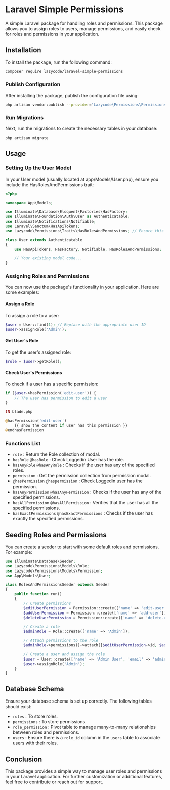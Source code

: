 # Laravel Simple Permissions

A simple Laravel package for handling roles and permissions. This package allows you to assign roles to users, manage permissions, and easily check for roles and permissions in your application.

## Installation

To install the package, run the following command:

```bash
composer require lazycode/laravel-simple-permissions
```
### Publish Configuration
After installing the package, publish the configuration file using:


```bash
php artisan vendor:publish --provider="Lazycode\Permissions\PermissionsServiceProvider" --tag=config
```

### Run Migrations
Next, run the migrations to create the necessary tables in your database:
```bash
php artisan migrate
```

## Usage
### Setting Up the User Model
In your User model (usually located at app/Models/User.php), ensure you include the HasRolesAndPermissions trait:
```php
<?php

namespace App\Models;

use Illuminate\Database\Eloquent\Factories\HasFactory;
use Illuminate\Foundation\Auth\User as Authenticatable;
use Illuminate\Notifications\Notifiable;
use Laravel\Sanctum\HasApiTokens;
use Lazycode\Permissions\Traits\HasRolesAndPermissions; // Ensure this is correct

class User extends Authenticatable
{
    use HasApiTokens, HasFactory, Notifiable, HasRolesAndPermissions;

    // Your existing model code...
}

```

### Assigning Roles and Permissions
You can now use the package's functionality in your application. Here are some examples:

#### Assign a Role
To assign a role to a user:

```php
$user = User::find(1); // Replace with the appropriate user ID
$user->assignRole('Admin');
```

#### Get User's Role
To get the user's assigned role:
```php
$role = $user->getRole();
```

#### Check User's Permissions
To check if a user has a specific permission:
```php
if ($user->hasPermission('edit-user')) {
    // The user has permission to edit a user
}

IN blade.php

@hasPermission('edit-user')
    {{ show the content if user has this permission }}
@endhasPermission
```

### Functions List
- `role` : Return the Role collection of modal.
- `hasRole` `@hasRole` : Check Loggedin User has the role.
- `hasAnyRole` `@hasAnyRole` : Checks if the user has any of the specified roles.
- `permission` : Get the permission collection from permission modal.
- `@hasPermission` `@haspermission` : Check Loggedin user has the permission.
- `hasAnyPermission` `@hasAnyPermission` : Checks if the user has any of the specified permissions.
- `hasAllPermission` `@hasAllPermission` : Verifies that the user has all the specified permissions.
- `hasExactPermissions` `@hasExactPermissions` : Checks if the user has exactly the specified permissions.

## Seeding Roles and Permissions
You can create a seeder to start with some default roles and permissions. For example:

```php
use Illuminate\Database\Seeder;
use Lazycode\Permissions\Models\Role;
use Lazycode\Permissions\Models\Permission;
use App\Models\User;

class RolesAndPermissionsSeeder extends Seeder
{
    public function run()
    {
        // Create permissions
        $editUserPermission = Permission::create(['name' => 'edit-user']);
        $addUserPermission = Permission::create(['name' => 'add-user']);
        $deleteUserPermission = Permission::create(['name' => 'delete-user']);

        // Create a role
        $adminRole = Role::create(['name' => 'Admin']);

        // Attach permissions to the role
        $adminRole->permissions()->attach([$editUserPermission->id, $addUserPermission->id, $deleteUserPermission->id]);

        // Create a user and assign the role
        $user = User::create(['name' => 'Admin User', 'email' => 'admin@example.com', 'password' => bcrypt('password')]);
        $user->assignRole('Admin');
    }
}
```

## Database Schema
Ensure your database schema is set up correctly. The following tables should exist:

- `roles` : To store roles.
- `permissions` : To store permissions.
- `role_permission` : Pivot table to manage many-to-many relationships between roles and permissions.
- `users` : Ensure there is a `role_id` column in the `users` table to associate users with their roles.

## Conclusion
This package provides a simple way to manage user roles and permissions in your Laravel application. For further customization or additional features, feel free to contribute or reach out for support.
